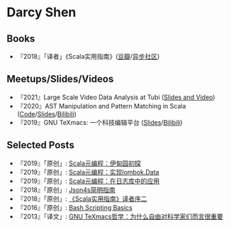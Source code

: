 # Darcy Shen

## Books
+ 『2018』「译者」《Scala实用指南》([豆瓣](https://book.douban.com/subject/30249691/)/[异步社区](https://www.epubit.com/bookDetails?id=N14723))

## Meetups/Slides/Videos
+ 『2021』Large Scale Video Data Analysis at Tubi ([Slides and Video](https://www.slidestalk.com/openLooKeng/18))
+ 『2020』AST Manipulation and Pattern Matching in Scala ([Code](https://github.com/sadhen/Arithmetic)/[Slides](https://github.com/sadhen/Arithmetic/blob/master/slides.md)/[Bilibili](https://www.bilibili.com/video/BV1Qa4y1L7dj))
+ 『2019』GNU TeXmacs: 一个科技编辑平台 ([Slides](https://www.slidestalk.com/u282/GNUTeXmacsSFD2019)/[Bilibili](https://www.bilibili.com/video/BV19741167ik))

## Selected Posts
+ 『2019』「原创」: [Scala元编程：伊甸园初探](https://zhuanlan.zhihu.com/p/53753172)
+ 『2019』「原创」: [Scala元编程：实现lombok.Data](https://zhuanlan.zhihu.com/p/53777641)
+ 『2019』「原创」: [Scala元编程：在日志库中的应用](https://zhuanlan.zhihu.com/p/63778824)
+ 『2018』「原创」: [Json4s简明指南](https://zhuanlan.zhihu.com/p/51860658)
+ 『2018』「原创」: [《Scala实用指南》译者序二](https://zhuanlan.zhihu.com/p/48757176)
+ 『2016』「原创」: [Bash Scripting Basics](https://zhuanlan.zhihu.com/p/229478715)
+ 『2013』「译文」: [GNU TeXmacs哲学：为什么自由对科学家们而言很重要](https://zhuanlan.zhihu.com/p/47213440)
